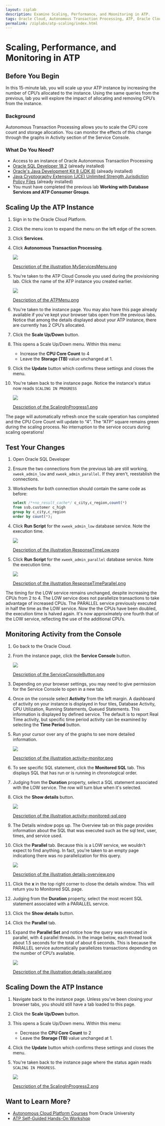 ```yaml
---
layout: ziplab
description: Examine Scaling, Performance, and Moonitoring in ATP.
tags: Oracle Cloud, Autonomous Transaction Processing, ATP, Oracle Cloud Infrastructure, OCI
permalink: /ziplabs/atp-scaling/index.html
---
```

# Scaling, Performance, and Monitoring in ATP #

## Before You Begin ##
In this 15-minute lab, you will scale up your ATP instance by increasing the number of CPU’s allocated to the instance. Using the same queries from the previous, lab you will explore the impact of allocating and removing CPU’s from the instance.

### Background ###
Autonomous Transaction Processing allows you to scale the CPU core count and storage allocation. You can monitor the effects of this change through the graphs in Activity section of the Service Console.

### What Do You Need? ###
* Access to an instance of Oracle Autonomous Transaction Processing
* [Oracle SQL Developer 18.2](http://www.oracle.com/technetwork/developer-tools/sql-developer/overview/index.html)  (already installed)
* [Oracle's Java Development Kit 8 (JDK 8)](http://www.oracle.com/technetwork/java/javase/downloads/index.html) (already installed)
* [Java Cryptography Extension (JCE) Unlimited Strength Jurisdiction Policy Files](https://www.oracle.com/technetwork/java/javase/downloads/jce8-download-2133166.html) (already installed)
* You must have completed the previous lab **Working with Database Services and ATP Consumer Groups**.


## Scaling Up the ATP Instance ##
1. Sign in to the Oracle Cloud Platform. 
2. Click the menu icon to expand the menu on the left edge of the screen.
3. Click **Services**.
4. Click **Autonomous Transaction Processing**.

    ![](img/MyServicesMenu.png)

    [Description of the illustration MyServicesMenu.png](files/MyServicesMenu.txt)

5. You're taken to the ATP Cloud Console you used during the provisioning lab. Click the name of the ATP instance you created earlier. 

    ![](img/ATPMenu.png)

    [Description of the ATPMenu.png](files/ATPMenu.txt)

6. You're taken to the instance page. You may also have this page already available if you've kept your browser tabs open from the previous labs. Notice that among the details displayed about your ATP instance, there are currently has 2 CPU’s allocated.
7. Click the **Scale Up/Down** button.
8. This opens a Scale Up/Down menu. Within this menu:
     * Increase the **CPU Core Count** to 4
     * Leave the **Storage (TB)** value unchanged at 1.
9. Click the **Update** button which confirms these settings and closes the menu. 
10. You're taken back to the instance page. Notice the instance's status now reads `SCALING IN PROGRESS`

    ![](img/ScalingInProgress1.png)

    [Description of the ScalingInProgress1.png](files/ScalingInProgress1.txt)

The page will automatically refresh once the scale operation has completed and the CPU Core Count will update to “4”. The “ATP” square remains green during the scaling process. No interruption to the service occurs during scaling operations! 

## Test Your Changes ##
1. Open Oracle SQL Developer
2. Ensure the two connections from the previous lab are still working, `xweek_admin_low` and `xweek_admin_parallel`. If they aren't, reestablish the connections.
3. Worksheets for both connection should contain the same code as before:

   ````SQL
   select /*+no_result_cache*/ c_city,c_region,count(*) 
   from ssb.customer c_high
   group by c_city,c_region
   order by count(*);
   ````

4. Click **Run Script** for the `xweek_admin_low` database service. Note the execution time.

    ![](img/ResponseTimeLow.png)

    [Description of the illustration ResponseTimeLow.png](files/ResponseTimeLow.txt)

5. Click **Run Script** for  the `xweek_admin_parallel` database service. Note the execution time.

    ![](img/ResponseTimeParallel.png)

    [Description of the illustration ResponseTimeParallel.png](files/ResponseTimeParallel.txt)

The timing for the LOW service remains unchanged, despite increasing the CPUs from 2 to 4. The LOW service does not parallelize transactions to take advantage of increased CPUs. The PARALLEL service previously executed in half the time as the LOW service. Now the the CPUs have been doubled, the execution time is halved again. It's now approximately one fourth that of the LOW service, reflecting the use of the additional CPU’s.


## Monitoring Activity from the Console ##
1. Go back to the Oracle Cloud.
2. From the instance page, click the **Service Console** button.

    ![](img/ServiceConsoleButton.png)

    [Description of the ServiceConsoleButton.png](files/ServiceConsoleButton.txt)
3. Depending on your browser settings, you may need to give permission for the Service Console to open in a new tab.
4. Once on the console select **Activity** from the left margin. A dashboard of activity on your instance is displayed in four tiles, Database Activity, CPU Utilization, Running Statements, Queued Statements. This information is displayed by defined service. The default is to report Real Time activity, but specific time period activity can be examined by selecting the **Time Period** button.
5. Run your cursor over any of the graphs to see more detailed information.
    
    ![](img/activity-monitor.png)

    [Description of the illustration activity-monitor.png](files/activity-monitor.txt)


6. To see specific SQL statement, click the **Monitored SQL** tab. This displays SQL that has run or is running in chronological order.
7. Judging from the **Duration** property, select a SQL statement associated with the LOW service. The row will turn blue when it's selected.
8. Click the **Show details** button.
    
    ![](img/activity-monitored-sql.png)

    [Description of the illustration activity-monitored-sql.png](files/activity-monitored-sql.txt)

9. The Details window pops up. The Overview tab on this page provides information about the SQL that was executed such as the sql text, user, times, and service used.
10. Click the **Parallel** tab. Because this is a LOW service, we wouldn't expect to find anything. In fact, you're taken to an empty page indicationg there was no parallelization for this query.
    
    ![](img/details-overview.png)

    [Description of the illustration details-overview.png](files/details-overview.txt)

11. Click the **x** in the top right corner to close the details window. This will return you to Monitored SQL page.
12. Judging from the **Duration** property, select the most recent SQL statement associated with a PARALLEL service.
13. Click the **Show details** button.
14. Click the **Parallel** tab.
15. Expand the **Parallel Set** and notice how the query was executed in parallel, with 4 parallel threads. In the image below, each thread took about 1.5 seconds for the total of about 6 seconds. This is because the PARALLEL service automatically parallelizes transactions depending on the number of CPU’s available.

    ![](img/details-parallel.png)

    [Description of the illustration details-parallel.png](files/details-parallel.txt)


## Scaling Down the ATP Instance ##
1. Navigate back to the instance page. Unless you've been closing your browser tabs, you should still have a tab loaded to this page.
2. Click the **Scale Up/Down** button.
3. This opens a Scale Up/Down menu. Within this menu:
     * Decrease the **CPU Core Count** to 2
     * Leave the **Storage (TB)** value unchanged at 1.
4. Click the **Update** button which confirms these settings and closes the menu. 
5. You're taken back to the instance page where the status again reads `SCALING IN PROGRESS`.

    ![](img/ScalingInProgress2.png)

    [Description of the ScalingInProgress2.png](files/ScalingInProgress2.txt)


## Want to Learn More? ##
* [Autonomous Cloud Platform Courses](https://learn.oracle.com/pls/web_prod-plq-dad/dl4_pages.getpage?page=dl4homepage&get_params=offering:35573#filtersGroup1=&filtersGroup2=.f667&filtersGroup3=&filtersGroup4=&filtersGroup5=&filtersSearch=) from Oracle University 
* [ATP Self-Guided Hands-On Workshop](https://cloudsolutionhubs.github.io/autonomous-transaction-processing/workshops/?page=README.md)
